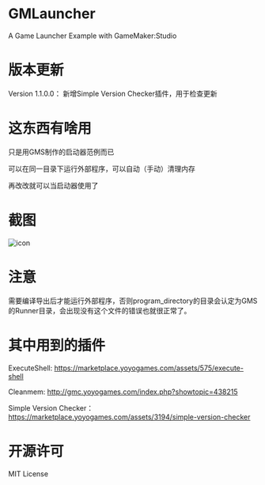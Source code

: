 # GMLauncher

A Game Launcher Example with GameMaker:Studio

# 版本更新

Version 1.1.0.0：
新增Simple Version Checker插件，用于检查更新

# 这东西有啥用

只是用GMS制作的启动器范例而已

可以在同一目录下运行外部程序，可以自动（手动）清理内存

再改改就可以当启动器使用了

# 截图

![icon](http://pic.yupoo.com/liaronce/FOwQDLGi/kpMyn.png)

# 注意

需要编译导出后才能运行外部程序，否则program_directory的目录会认定为GMS的Runner目录，会出现没有这个文件的错误也就很正常了。

# 其中用到的插件
ExecuteShell: https://marketplace.yoyogames.com/assets/575/execute-shell

Cleanmem:
http://gmc.yoyogames.com/index.php?showtopic=438215

Simple Version Checker：https://marketplace.yoyogames.com/assets/3194/simple-version-checker

# 开源许可

MIT License
